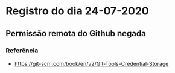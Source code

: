 # Registro do dia 24-07-2020

## Permissão remota do Github negada

### Referência
* https://git-scm.com/book/en/v2/Git-Tools-Credential-Storage

